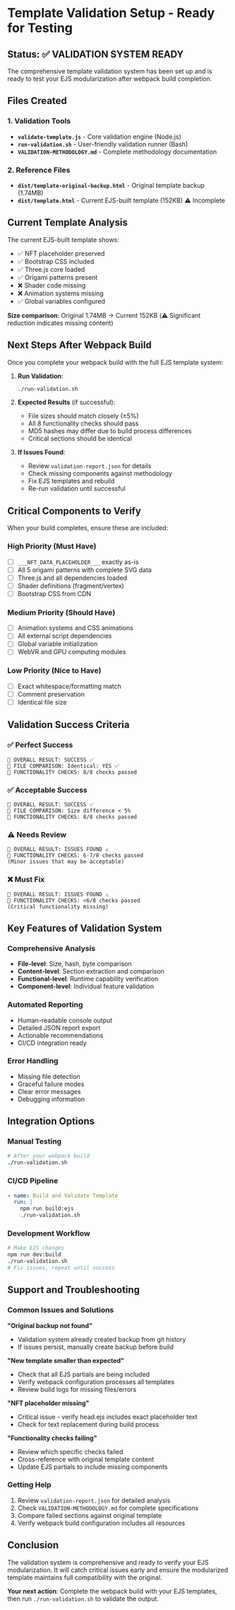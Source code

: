 # Template Validation Setup - Ready for Testing

## Status: ✅ VALIDATION SYSTEM READY

The comprehensive template validation system has been set up and is ready to test your EJS modularization after webpack build completion.

## Files Created

### 1. Validation Tools
- **`validate-template.js`** - Core validation engine (Node.js)
- **`run-validation.sh`** - User-friendly validation runner (Bash)
- **`VALIDATION-METHODOLOGY.md`** - Complete methodology documentation

### 2. Reference Files
- **`dist/template-original-backup.html`** - Original template backup (1.74MB)
- **`dist/template.html`** - Current EJS-built template (152KB) ⚠️ Incomplete

## Current Template Analysis

The current EJS-built template shows:
- ✅ NFT placeholder preserved
- ✅ Bootstrap CSS included  
- ✅ Three.js core loaded
- ✅ Origami patterns present
- ❌ Shader code missing
- ❌ Animation systems missing
- ✅ Global variables configured

**Size comparison**: Original 1.74MB → Current 152KB (⚠️ Significant reduction indicates missing content)

## Next Steps After Webpack Build

Once you complete your webpack build with the full EJS template system:

1. **Run Validation**:
   ```bash
   ./run-validation.sh
   ```

2. **Expected Results** (if successful):
   - File sizes should match closely (±5%)
   - All 8 functionality checks should pass
   - MD5 hashes may differ due to build process differences
   - Critical sections should be identical

3. **If Issues Found**:
   - Review `validation-report.json` for details
   - Check missing components against methodology
   - Fix EJS templates and rebuild
   - Re-run validation until successful

## Critical Components to Verify

When your build completes, ensure these are included:

### High Priority (Must Have)
- [ ] `___NFT_DATA_PLACEHOLDER___` exactly as-is
- [ ] All 5 origami patterns with complete SVG data
- [ ] Three.js and all dependencies loaded
- [ ] Shader definitions (fragment/vertex)
- [ ] Bootstrap CSS from CDN

### Medium Priority (Should Have)  
- [ ] Animation systems and CSS animations
- [ ] All external script dependencies
- [ ] Global variable initialization
- [ ] WebVR and GPU computing modules

### Low Priority (Nice to Have)
- [ ] Exact whitespace/formatting match
- [ ] Comment preservation
- [ ] Identical file size

## Validation Success Criteria

### ✅ Perfect Success
```
🎯 OVERALL RESULT: SUCCESS ✅
📁 FILE COMPARISON: Identical: YES ✅
🔧 FUNCTIONALITY CHECKS: 8/8 checks passed
```

### ✅ Acceptable Success  
```
🎯 OVERALL RESULT: SUCCESS ✅
📁 FILE COMPARISON: Size difference < 5%
🔧 FUNCTIONALITY CHECKS: 8/8 checks passed
```

### ⚠️ Needs Review
```
🎯 OVERALL RESULT: ISSUES FOUND ⚠️
🔧 FUNCTIONALITY CHECKS: 6-7/8 checks passed
(Minor issues that may be acceptable)
```

### ❌ Must Fix
```
🎯 OVERALL RESULT: ISSUES FOUND ⚠️
🔧 FUNCTIONALITY CHECKS: <6/8 checks passed
(Critical functionality missing)
```

## Key Features of Validation System

### Comprehensive Analysis
- **File-level**: Size, hash, byte comparison
- **Content-level**: Section extraction and comparison
- **Functional-level**: Runtime capability verification
- **Component-level**: Individual feature validation

### Automated Reporting
- Human-readable console output
- Detailed JSON report export
- Actionable recommendations
- CI/CD integration ready

### Error Handling
- Missing file detection
- Graceful failure modes
- Clear error messages
- Debugging information

## Integration Options

### Manual Testing
```bash
# After your webpack build
./run-validation.sh
```

### CI/CD Pipeline
```yaml
- name: Build and Validate Template
  run: |
    npm run build:ejs
    ./run-validation.sh
```

### Development Workflow
```bash
# Make EJS changes
npm run dev:build
./run-validation.sh
# Fix issues, repeat until success
```

## Support and Troubleshooting

### Common Issues and Solutions

**"Original backup not found"**
- Validation system already created backup from git history
- If issues persist, manually create backup before build

**"New template smaller than expected"** 
- Check that all EJS partials are being included
- Verify webpack configuration processes all templates
- Review build logs for missing files/errors

**"NFT placeholder missing"**
- Critical issue - verify head.ejs includes exact placeholder text
- Check for text replacement during build process

**"Functionality checks failing"**
- Review which specific checks failed
- Cross-reference with original template content
- Update EJS partials to include missing components

### Getting Help
1. Review `validation-report.json` for detailed analysis
2. Check `VALIDATION-METHODOLOGY.md` for complete specifications
3. Compare failed sections against original template
4. Verify webpack build configuration includes all resources

## Conclusion

The validation system is comprehensive and ready to verify your EJS modularization. It will catch critical issues early and ensure the modularized template maintains full compatibility with the original.

**Your next action**: Complete the webpack build with your EJS templates, then run `./run-validation.sh` to validate the output.